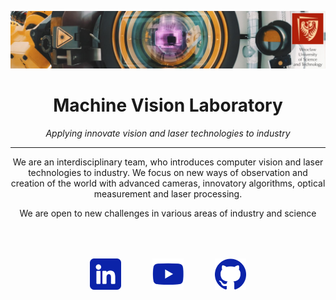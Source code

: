 <p align="center"><img src="readmeImages/header.jpg" width="100%" style="max-height:300px; width:100%; object-fit:contain"></p>

<div align=center>

# Machine Vision Laboratory

*Applying innovate vision and laser technologies to industry*

---


We are an interdisciplinary team, who introduces computer vision and laser technologies to industry. We focus on new ways of observation and creation of the world with advanced cameras, innovatory algorithms, optical measurement and laser processing. 

We are open to new challenges in various areas of industry and science

</div>

<div align=center style="width:100%; display:flex; justify-content: center; margin-top:50px">
    <div align=center style="display:grid; grid-gap: 50px; grid-template-columns: 1fr 1fr 1fr">
        <a href="https://www.linkedin.com/company/68749470/"><p align="center"><img src="ReadmeImages/social-linkedin.png" style="height:50px; object-fit:contain"></p></a>
        <a href="https://www.youtube.com/channel/UCyeLfi7MUmoUAJlK1sNjkgQ"><p align="center"><img src="ReadmeImages/social-youtube.png" style="height:50px; object-fit:contain"></p></a>
        <a href="https://github.com/orgs/mvlab-git/repositories"><p align="center"><img src="ReadmeImages/social-github.png" style="height:50px; object-fit:contain"></p></a>
    </div>
</div>